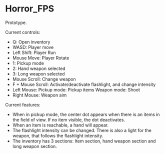 # Horror_FPS

Prototype.

Current controls:

- Q: Open inventory
- WASD: Player move
- Left Shift: Player Run
- Mouse Move: Player Rotate
- 1: Pickup mode
- 2: Hand weapon selected
- 3: Long weapon selected
- Mouse Scroll: Change weapon
- F + Mouse Scroll: Activate/deactivate flashlight, and change intensity
- Left Mouse:
	Pickup mode: Pickup items
	Weapon mode: Shoot
- Right Mouse: Weapon aim

Current features:

- When in pickup mode, the center dot appears when there is an items in the field of view.
  If no item visible, the dot deactivates.
- When an item is reachable, a hand will appear.
- The flashlight intensity can be changed. There is also a light for the weapon, that follows the flashlight intensity.
- The inventory has 3 sections: Item section, hand weapon section and long weapon section.

 
